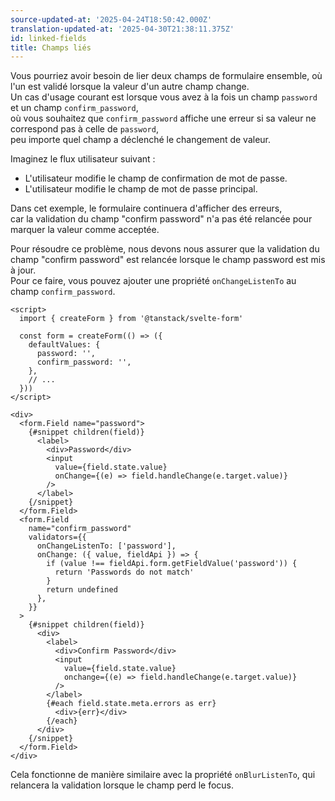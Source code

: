 ```yaml
---
source-updated-at: '2025-04-24T18:50:42.000Z'
translation-updated-at: '2025-04-30T21:38:11.375Z'
id: linked-fields
title: Champs liés
---
```


Vous pourriez avoir besoin de lier deux champs de formulaire ensemble, où l'un est validé lorsque la valeur d'un autre champ change.  
Un cas d'usage courant est lorsque vous avez à la fois un champ `password` et un champ `confirm_password`,  
où vous souhaitez que `confirm_password` affiche une erreur si sa valeur ne correspond pas à celle de `password`,  
peu importe quel champ a déclenché le changement de valeur.

Imaginez le flux utilisateur suivant :

- L'utilisateur modifie le champ de confirmation de mot de passe.
- L'utilisateur modifie le champ de mot de passe principal.

Dans cet exemple, le formulaire continuera d'afficher des erreurs,  
car la validation du champ "confirm password" n'a pas été relancée pour marquer la valeur comme acceptée.

Pour résoudre ce problème, nous devons nous assurer que la validation du champ "confirm password" est relancée lorsque le champ password est mis à jour.  
Pour ce faire, vous pouvez ajouter une propriété `onChangeListenTo` au champ `confirm_password`.

```svelte
<script>
  import { createForm } from '@tanstack/svelte-form'

  const form = createForm(() => ({
    defaultValues: {
      password: '',
      confirm_password: '',
    },
    // ...
  }))
</script>

<div>
  <form.Field name="password">
    {#snippet children(field)}
      <label>
        <div>Password</div>
        <input
          value={field.state.value}
          onChange={(e) => field.handleChange(e.target.value)}
        />
      </label>
    {/snippet}
  </form.Field>
  <form.Field
    name="confirm_password"
    validators={{
      onChangeListenTo: ['password'],
      onChange: ({ value, fieldApi }) => {
        if (value !== fieldApi.form.getFieldValue('password')) {
          return 'Passwords do not match'
        }
        return undefined
      },
    }}
  >
    {#snippet children(field)}
      <div>
        <label>
          <div>Confirm Password</div>
          <input
            value={field.state.value}
            onchange={(e) => field.handleChange(e.target.value)}
          />
        </label>
        {#each field.state.meta.errors as err}
          <div>{err}</div>
        {/each}
      </div>
    {/snippet}
  </form.Field>
</div>
```

Cela fonctionne de manière similaire avec la propriété `onBlurListenTo`, qui relancera la validation lorsque le champ perd le focus.
